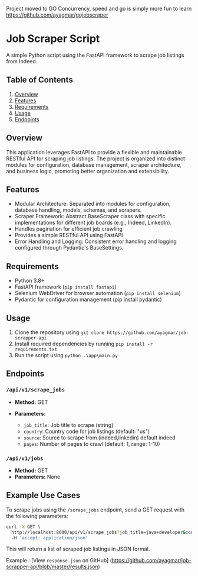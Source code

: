 Project moved to GO Concurrency, speed and go is simply more fun to learn https://github.com/ayagmar/gojobscraper 


**Job Scraper Script**
=====================

A simple Python script using the FastAPI framework to scrape job listings from Indeed.

**Table of Contents**
-----------------

1. [Overview](#overview)
2. [Features](#features)
3. [Requirements](#requirements)
4. [Usage](#usage)
5. [Endpoints](#endpoints)


**Overview**
------------

This application leverages FastAPI to provide a flexible and maintainable RESTful API for scraping job listings. The project is organized into distinct modules for configuration, database management, scraper architecture, and business logic, promoting better organization and extensibility.


**Features**
------------

*   Modular Architecture: Separated into modules for configuration, database handling, models, schemas, and scrapers.
*   Scraper Framework: Abstract BaseScraper class with specific implementations for different job boards (e.g., Indeed, LinkedIn).
*   Handles pagination for efficient job crawling
*   Provides a simple RESTful API using FastAPI
*   Error Handling and Logging: Consistent error handling and logging configured through Pydantic's BaseSettings.


**Requirements**
---------------

*   Python 3.8+
*   FastAPI framework (`pip install fastapi`)
*   Selenium WebDriver for browser automation (`pip install selenium`)
*   Pydantic for configuration management (pip install pydantic)


**Usage**
---------

1.  Clone the repository using `git clone https://github.com/ayagmar/job-scrapper-api`
2.  Install required dependencies by running `pip install -r requirements.txt`
3.  Run the script using `python .\app\main.py`


**Endpoints**
------------

### `/api/v1/scrape_jobs`

*   **Method:** GET
*   **Parameters:**

    *   `job_title`: Job title to scrape (string)
    *   `country`: Country code for job listings (default: "us")
    *   `source`: Source to scrape from (indeed,linkedin) default indeed
    *   `pages`: Number of pages to crawl (default: 1, range: 1-10)

### `/api/v1/jobs`

*   **Method:** GET
*   **Parameters:** None

**Example Use Cases**
-------------------

To scrape jobs using the `/scrape_jobs` endpoint, send a GET request with the following parameters:

```bash
curl -X GET \
  http://localhost:8000/api/v1/scrape_jobs?job_title=java+developer&country=fr&page=1&source=indeed \
  -H 'accept: application/json'
```

This will return a list of scraped job listings in JSON format.

Example : [View `response.json` on GitHub] (https://github.com/ayagmar/job-scrapper-api/blob/master/results.json)

